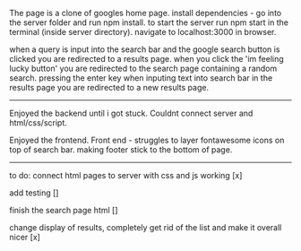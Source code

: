 
The page is a clone of googles home page.
install dependencies - go into the server folder and run npm install.
to start the server run npm start in the terminal (inside server directory).
navigate to localhost:3000 in browser.

when a query is input into the search bar and the google search button is clicked you are redirected to a results page.
when you click the 'im feeling lucky button' you are redirected to the search page containing a random search.
pressing the enter key when inputing text into search bar in the results page you are redirected to a new results page.

-----------------------------------------------------

Enjoyed the backend until i got stuck.
Couldnt connect server and html/css/script.

Enjoyed the frontend.
Front end - struggles to layer fontawesome icons on top of search bar.
making footer stick to the bottom of page.

------------------------------------------------------

to do: connect html pages to server with css and js working [x]

add testing []

finish the search page html []

change display of results, completely get rid of the list and make it overall nicer [x]


